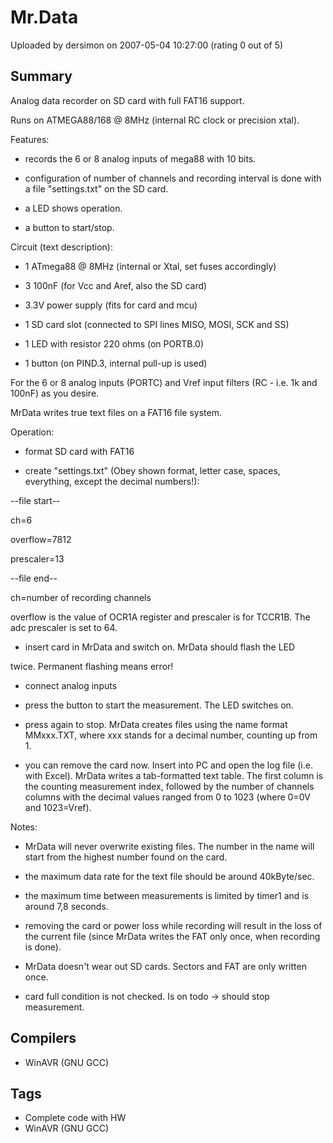 # Mr.Data

Uploaded by dersimon on 2007-05-04 10:27:00 (rating 0 out of 5)

## Summary

Analog data recorder on SD card with full FAT16 support.  

Runs on ATMEGA88/168 @ 8MHz (internal RC clock or precision xtal).


Features:  

- records the 6 or 8 analog inputs of mega88 with 10 bits.  

- configuration of number of channels and recording interval is done with a file "settings.txt" on the SD card.  

- a LED shows operation.  

- a button to start/stop.


Circuit (text description):  

- 1 ATmega88 @ 8MHz (internal or Xtal, set fuses accordingly)  

- 3 100nF (for Vcc and Aref, also the SD card)  

- 3.3V power supply (fits for card and mcu)  

- 1 SD card slot (connected to SPI lines MISO, MOSI, SCK and SS)  

- 1 LED with resistor 220 ohms (on PORTB.0)  

- 1 button (on PIND.3, internal pull-up is used)  

For the 6 or 8 analog inputs (PORTC) and Vref input filters (RC - i.e. 1k and 100nF) as you desire.


MrData writes true text files on a FAT16 file system.


Operation:  

- format SD card with FAT16  

- create "settings.txt" (Obey shown format, letter case, spaces, everything, except the decimal numbers!):  

--file start--  

ch=6  

overflow=7812  

prescaler=13  

--file end--  

ch=number of recording channels  

overflow is the value of OCR1A register and prescaler is for TCCR1B. The adc prescaler is set to 64.  

- insert card in MrData and switch on. MrData should flash the LED  

twice. Permanent flashing means error!  

- connect analog inputs  

- press the button to start the measurement. The LED switches on.  

- press again to stop. MrData creates files using the name format MMxxx.TXT, where xxx stands for a decimal number, counting up from 1.  

- you can remove the card now. Insert into PC and open the log file (i.e. with Excel). MrData writes a tab-formatted text table. The first column is the counting measurement index, followed by the number of channels columns with the decimal values ranged from 0 to 1023 (where 0=0V and 1023=Vref).


Notes:  

- MrData will never overwrite existing files. The number in the name will start from the highest number found on the card.  

- the maximum data rate for the text file should be around 40kByte/sec.  

- the maximum time between measurements is limited by timer1 and is around 7,8 seconds.  

- removing the card or power loss while recording will result in the loss of the current file (since MrData writes the FAT only once, when recording is done).  

- MrData doesn't wear out SD cards. Sectors and FAT are only written once.  

- card full condition is not checked. Is on todo -> should stop measurement.

## Compilers

- WinAVR (GNU GCC)

## Tags

- Complete code with HW
- WinAVR (GNU GCC)
